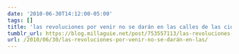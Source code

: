 ```yaml
---
date: '2010-06-30T14:12:00-05:00'
tags: []
title: 'las revoluciones por venir no se darán en las calles de las ciudades si no en las autopistas de la información '
tumblr_url: https://blog.millaguie.net/post/753557113/las-revoluciones-por-venir-no-se-dar%C3%A1n-en-las
url: /2010/06/30/las-revoluciones-por-venir-no-se-darán-en-las/
---
```

